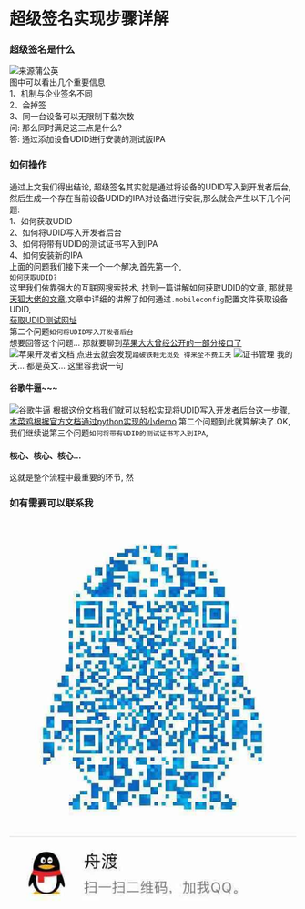 # 超级签名实现步骤详解

### 超级签名是什么
![来源蒲公英](./蒲公英.png)
<br>
图中可以看出几个重要信息<br>
1、机制与企业签名不同<br>
2、会掉签<br>
3、同一台设备可以无限制下载次数<br>
问: 那么同时满足这三点是什么?<br>
答: 通过添加设备UDID进行安装的测试版IPA

### 如何操作
通过上文我们得出结论, 超级签名其实就是通过将设备的UDID写入到开发者后台,然后生成一个存在当前设备UDID的IPA对设备进行安装,那么就会产生以下几个问题:<br>
1、如何获取UDID <br>
2、如何将UDID写入开发者后台<br>
3、如何将带有UDID的测试证书写入到IPA<br>
4、如何安装新的IPA<br>
上面的问题我们接下来一个一个解决,首先第一个,<br>
`如何获取UDID?`<br>
这里我们依靠强大的互联网搜索技术, 找到一篇讲解如何获取UDID的文章, 那就是[天狐大佬的文章](https://github.com/shaojiankui/iOS-UDID-Safari),文章中详细的讲解了如何通过`.mobileconfig`配置文件获取设备UDID,<br>
[获取UDID测试网址](http://dev.skyfox.org/udid/)<br>
第二个问题`如何将UDID写入开发者后台`<br>
想要回答这个问题... 那就要聊到[苹果大大曾经公开的一部分接口了](https://developer.apple.com/documentation/)
![苹果开发者文档](./苹果开发者文档.png)
点进去就会发现`踏破铁鞋无觅处 得来全不费工夫`
![证书管理](./证书管理.png)
我的天... 都是英文... 这里容我说一句<h4>谷歌牛逼~~~</h4>
![谷歌牛逼](./翻译之后.png)
根据这份文档我们就可以轻松实现将UDID写入开发者后台这一步骤, [本菜鸡根据官方文档通过python实现的小demo](https://github.com/iizvv/its/blob/master/itsUtils.py)
第二个问题到此就算解决了.OK, 我们继续说第三个问题`如何将带有UDID的测试证书写入到IPA`, <h4>核心、核心、核心...</h4>这就是整个流程中最重要的环节, 然

### 如有需要可以联系我
![q q](./27481566307584_.pic.jpg)
